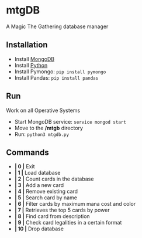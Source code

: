 # mtgDB
A Magic The Gathering database manager

## Installation
- Install [MongoDB](https://www.mongodb.com/try/download/community-edition)
- Install [Python](https://www.python.org/downloads/)
- Install Pymongo: ```pip install pymongo```
- Install Pandas: ```pip install pandas```

## Run
Work on all Operative Systems
- Start MongoDB service: ```service mongod start```
- Move to the **/mtgb** directory
- Run: ```python3 mtgdb.py```

## Commands
- **|  0  |** Exit
- **|  1  |** Load database
- **|  2  |** Count cards in the database
- **|  3  |** Add a new card
- **|  4  |** Remove existing card
- **|  5  |** Search card by name
- **|  6  |** Filter cards by maximum mana cost and color
- **|  7  |** Retrieves the top 5 cards by power
- **|  8  |** Find card from description
- **|  9  |** Check card legalities in a certain format
- **| 10  |** Drop database
